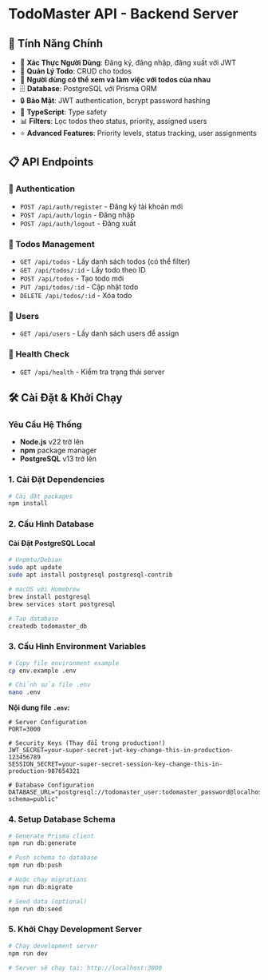# TodoMaster API - Backend Server

## 🚀 Tính Năng Chính

- 🔐 **Xác Thực Người Dùng**: Đăng ký, đăng nhập, đăng xuất với JWT
- 📝 **Quản Lý Todo**: CRUD cho todos
- 👥 **Người dùng có thể xem và làm việc với todos của nhau**
- 🗄️ **Database**: PostgreSQL với Prisma ORM 
- 🔒 **Bảo Mật**: JWT authentication, bcrypt password hashing
- 🚀 **TypeScript**: Type safety 
- 📊 **Filters**: Lọc todos theo status, priority, assigned users
- ⭐ **Advanced Features**: Priority levels, status tracking, user assignments

## 📋 API Endpoints

### 🔐 Authentication
- `POST /api/auth/register` - Đăng ký tài khoản mới
- `POST /api/auth/login` - Đăng nhập
- `POST /api/auth/logout` - Đăng xuất

### 📝 Todos Management
- `GET /api/todos` - Lấy danh sách todos (có thể filter)
- `GET /api/todos/:id` - Lấy todo theo ID
- `POST /api/todos` - Tạo todo mới
- `PUT /api/todos/:id` - Cập nhật todo
- `DELETE /api/todos/:id` - Xóa todo

### 👥 Users
- `GET /api/users` - Lấy danh sách users để assign

### 🏥 Health Check
- `GET /api/health` - Kiểm tra trạng thái server

## 🛠 Cài Đặt & Khởi Chạy

### Yêu Cầu Hệ Thống
- **Node.js** v22 trở lên
- **npm** package manager
- **PostgreSQL** v13 trở lên

### 1. Cài Đặt Dependencies
```bash
# Cài đặt packages
npm install
```

### 2. Cấu Hình Database

#### Cài Đặt PostgreSQL Local
```bash
# Unpmtu/Debian
sudo apt update
sudo apt install postgresql postgresql-contrib

# macOS với Homebrew
brew install postgresql
brew services start postgresql

# Tạo database
createdb todomaster_db
```

### 3. Cấu Hình Environment Variables
```bash
# Copy file environment example
cp env.example .env

# Chỉnh sửa file .env
nano .env
```

**Nội dung file `.env`:**
```env
# Server Configuration
PORT=3000

# Security Keys (Thay đổi trong production!)
JWT_SECRET=your-super-secret-jwt-key-change-this-in-production-123456789
SESSION_SECRET=your-super-secret-session-key-change-this-in-production-987654321

# Database Configuration
DATABASE_URL="postgresql://todomaster_user:todomaster_password@localhost:5432/todomaster_db?schema=public"
```

### 4. Setup Database Schema
```bash
# Generate Prisma client
npm run db:generate

# Push schema to database 
npm run db:push

# Hoặc chạy migrations
npm run db:migrate

# Seed data (optional)
npm run db:seed
```

### 5. Khởi Chạy Development Server
```bash
# Chạy development server
npm run dev

# Server sẽ chạy tại: http://localhost:3000
```